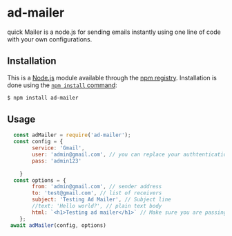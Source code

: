 # ad-mailer

quick Mailer is a node.js for sending emails instantly using one line of code with your own configurations.

## Installation

This is a [Node.js](https://nodejs.org/en/) module available through the
[npm registry](https://www.npmjs.com/). Installation is done using the
[`npm install` command](https://docs.npmjs.com/getting-started/installing-npm-packages-locally):

```sh
$ npm install ad-mailer
```
## Usage

```javascript
  const adMailer = require('ad-mailer');
  const config = {
		service: 'Gmail', 
		user: 'admin@gmail.com', // you can replace your authtentication
		pass: 'admin123'
		
	}
  const options = {
		from: 'admin@gmail.com', // sender address
		to: 'test@gmail.com', // list of receivers
		subject: 'Testing Ad Mailer', // Subject line
		//text: 'Hello world?', // plain text body
		html: `<h1>Testing ad mailer</h1>` // Make sure you are passing html body in template literal
	};
 await adMailer(config, options)

```

